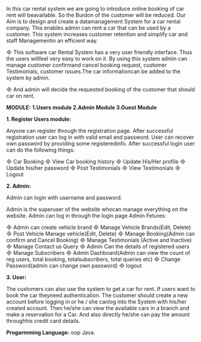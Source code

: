 In this car rental system we are going to introduce online booking of car rent will beavailable. So the Burdon of the customer will be reduced. Our Aim is to design and create a datamanagement System for a car rental company. This enables admin can rent a car that can be used by a customer. This system increases customer retention and simplify car and staff Managementin an efficient way.

 This software car Rental System has a very user friendly interface. Thus the users willfeel very easy to work on it. By using this system admin can manage customer confirmand cancel booking request, customer Testimonials, customer issues.The car informationcan be added to the system by admin.

 And admin will decide the requested booking of the customer that should car on rent.

**MODULE:**
**1.Users module
2.Admin Module
3.Guest Module**

**1. Register Users module:**

Anyone can register through the registration page. After successful registration user can log in with valid email and password. User can recover own password by providing some registeredinfo.
After successful login user can do the following things:

 Car Booking
 View Car booking history
 Update His/Her profile
 Update his/her password
 Post Testimonials
 View Testimonials
 Logout

**2. Admin:**

Admin can login with username and password.
 
Admin is the superuser of the website whocan manage everything on the website. Admin can log in through the login page
Admin Fetures:
 
 Admin can create vehicle brand
 Manage Vehicle Brands(Edit, Delete)
 Post Vehicle Manage vehicle(Edit, Delete)
 Manage Booking(Admin can confirm and Cancel Booking)
 Manage Testimonials (Active and Inactive)
 Manage Contact us Query
 Admin Can the details of registered users
 Manage Subscribers
 Admin Dashboard(Admin can view the count of reg users, total booking, totalsubscribers, total queries etc)
 Change Password(admin can change own password)
 logout

**3. User:**

The customers can also use the system to get a car for rent. If users want to book the car theyneed authentication. The customer should create a new account before logging in or he / she canlog into the System with his/her created account. Then he/she can view the available cars in a branch and make a reservation for a Car. And also directly he/she can pay the amount throughhis credit card details.

**Progarmming Language:**
oop Java.
